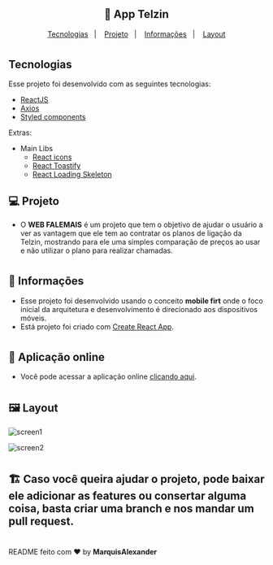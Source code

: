 <h1></h1>
<h2 align="center">
  🚀 App Telzin
</h2>

<p align="center">
  <a href="#rocket-tecnologias">Tecnologias</a>&nbsp;&nbsp;&nbsp;|&nbsp;&nbsp;&nbsp;
  <a href="#-projeto">Projeto</a>&nbsp;&nbsp;&nbsp;|&nbsp;&nbsp;&nbsp;
  <a href="#-informações">Informações</a>&nbsp;&nbsp;&nbsp;|&nbsp;&nbsp;&nbsp;
  <a href="#-layout">Layout</a>
</p>

<h1></h1>

## Tecnologias

Esse projeto foi desenvolvido com as seguintes tecnologias:

- [ReactJS](https://pt-br.reactjs.org/)
- [Axios](https://axios-http.com/ptbr/docs/intro)
- [Styled components](https://styled-components.com/)

Extras:

- Main Libs
  - [React icons](https://react-icons.github.io/react-icons/)
  - [React Toastify](https://fkhadra.github.io/react-toastify/introduction)
  - [React Loading Skeleton](https://www.npmjs.com/package/react-loading-skeleton)

## 💻 Projeto

- O **WEB FALEMAIS** é um projeto que tem o objetivo de ajudar o usuário a ver as vantagem que ele tem ao contratar os planos de ligação da Telzin, mostrando para ele uma simples comparação de preços ao usar e não utilizar o plano para realizar chamadas.

<h1></h1>

## 🤔 Informações

- Esse projeto foi desenvolvido usando o conceito **mobile firt** onde o foco inicial da arquitetura e desenvolvimento é direcionado aos dispositivos móveis.
- Está projeto foi criado com [Create React App](https://github.com/facebook/create-react-app).

<h1></h1>

## 🎉 Aplicação online

- Você pode acessar a aplicação online [clicando aqui](https://frontend-controletarefa.herokuapp.com/).

<h1></h1>

## 🖼 Layout

![screen1](https://user-images.githubusercontent.com/51330232/80516048-48851f80-8959-11ea-9d6f-275fdbb1bad6.PNG)

![screen2](https://user-images.githubusercontent.com/51330232/80516131-6488c100-8959-11ea-92e2-c1812475b166.PNG)

<h1></h1>

## 🏗 Caso você queira ajudar o projeto, pode baixar ele adicionar as features ou consertar alguma coisa, basta criar uma branch e nos mandar um pull request.

<h1></h1>

README feito com ❤️ by **MarquisAlexander**
